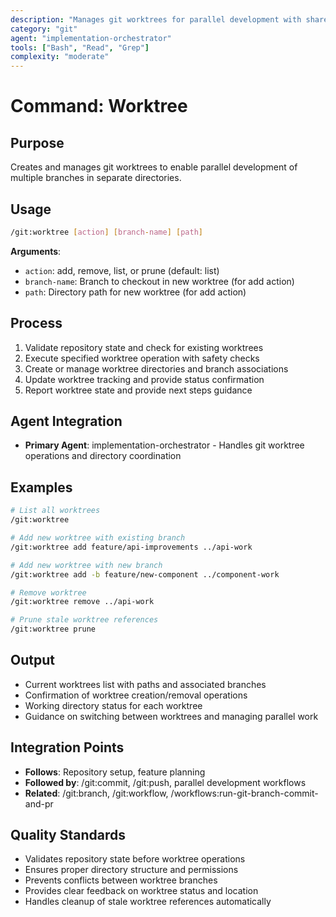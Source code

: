 ```yaml
---
description: "Manages git worktrees for parallel development with shared repository history"
category: "git"
agent: "implementation-orchestrator"
tools: ["Bash", "Read", "Grep"]
complexity: "moderate"
---
```


# Command: Worktree

## Purpose

Creates and manages git worktrees to enable parallel development of multiple branches in separate directories.

## Usage

```bash
/git:worktree [action] [branch-name] [path]
```

**Arguments**:

- `action`: add, remove, list, or prune (default: list)
- `branch-name`: Branch to checkout in new worktree (for add action)
- `path`: Directory path for new worktree (for add action)

## Process

1. Validate repository state and check for existing worktrees
2. Execute specified worktree operation with safety checks
3. Create or manage worktree directories and branch associations
4. Update worktree tracking and provide status confirmation
5. Report worktree state and provide next steps guidance

## Agent Integration

- **Primary Agent**: implementation-orchestrator - Handles git worktree operations and directory coordination

## Examples

```bash
# List all worktrees
/git:worktree

# Add new worktree with existing branch
/git:worktree add feature/api-improvements ../api-work

# Add new worktree with new branch
/git:worktree add -b feature/new-component ../component-work

# Remove worktree
/git:worktree remove ../api-work

# Prune stale worktree references
/git:worktree prune
```

## Output

- Current worktrees list with paths and associated branches
- Confirmation of worktree creation/removal operations
- Working directory status for each worktree
- Guidance on switching between worktrees and managing parallel work

## Integration Points

- **Follows**: Repository setup, feature planning
- **Followed by**: /git:commit, /git:push, parallel development workflows
- **Related**: /git:branch, /git:workflow, /workflows:run-git-branch-commit-and-pr

## Quality Standards

- Validates repository state before worktree operations
- Ensures proper directory structure and permissions
- Prevents conflicts between worktree branches
- Provides clear feedback on worktree status and location
- Handles cleanup of stale worktree references automatically
